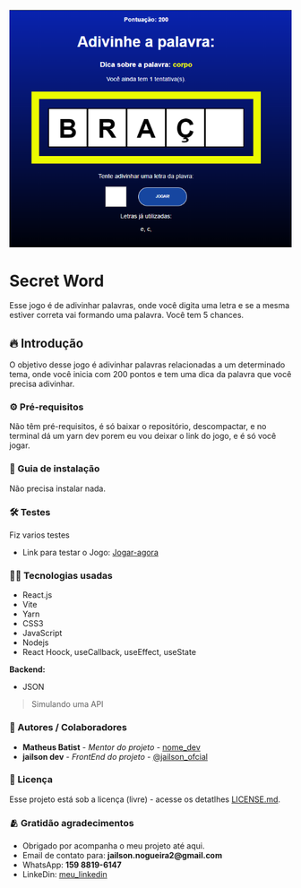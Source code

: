 ![](img-jogo.png)

# Secret Word
Esse jogo é de adivinhar palavras, onde você digita uma letra e se a mesma estiver correta vai formando uma palavra.
Você tem 5 chances.


## 🔥 Introdução
O objetivo desse jogo é adivinhar palavras relacionadas a um determinado tema, onde você inicia com 200 pontos
e tem uma dica da palavra que você precisa adivinhar.


### ⚙️ Pré-requisitos
Não têm pré-requisitos, é só baixar o repositório, descompactar, e no terminal dá um yarn dev
porem eu vou deixar o link do jogo, e é só você jogar.


### 🔨 Guia de instalação
Não precisa instalar nada.

### 🛠️ Testes
Fiz varios testes
- Link para testar o Jogo: [Jogar-agora](https://glittery-hummingbird-f22364.netlify.app/)

### 👨‍💻 Tecnologias usadas
 - React.js
 - Vite
 - Yarn
 - CSS3
 - JavaScript
 - Nodejs
 - React Hoock, useCallback, useEffect, useState


 **Backend:**
 - JSON 
> Simulando uma API


### 🙋 Autores / Colaboradores
* **Matheus Batist** - *Mentor do projeto* - [nome_dev](link.git)
* **jailson dev** - *FrontEnd do projeto* - [@jailson_ofcial](www.google.com)

### 🔗 Licença
Esse projeto está sob a licença (livre) - acesse os detatlhes [LICENSE.md](www.google.com).

### 🫂 Gratidão agradecimentos
- Obrigado por acompanha o meu projeto até aqui.
- Email de contato para: __jailson.nogueira2@gmail.com__
- WhatsApp: __159 8819-6147__
- LinkeDin: [meu_linkedin](https://www.linkedin.com/in/jailsonn-silva/)
